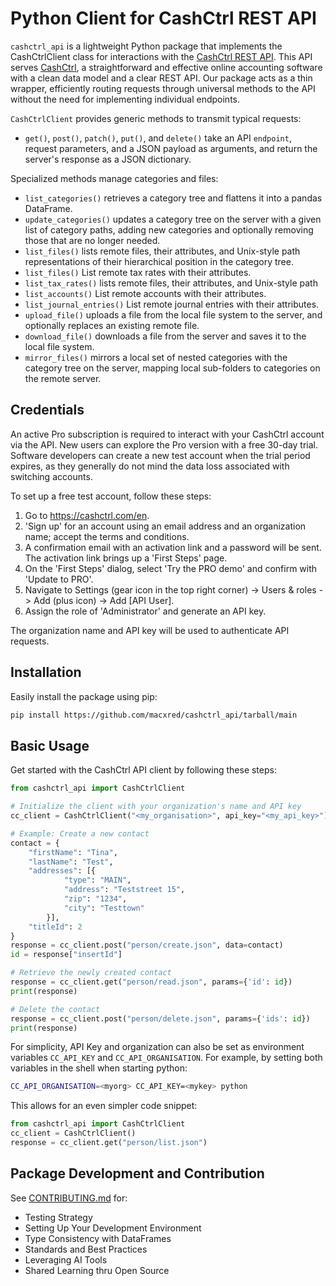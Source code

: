 # Python Client for CashCtrl REST API

`cashctrl_api` is a lightweight Python package that implements the
CashCtrlClient class for interactions with the
[CashCtrl REST API](https://app.cashctrl.com/static/help/en/api/index.html).
This API serves [CashCtrl](https://cashctrl.com), a straightforward and
effective online accounting software with a clean data model and a clear
REST API. Our package acts as a thin wrapper, efficiently routing requests
through universal methods to the API without the need for implementing
individual endpoints.

`CashCtrlClient` provides generic methods to transmit typical requests:

- `get()`, `post()`, `patch()`, `put()`, and `delete()` take an API `endpoint`,
  request parameters, and a JSON payload as arguments, and return the server's
  response as a JSON dictionary.

Specialized methods manage categories and files:
- `list_categories()` retrieves a category tree and flattens it into a pandas
  DataFrame.
- `update_categories()` updates a category tree on the server with a given
   list of category paths, adding new categories and optionally removing
   those that are no longer needed.
- `list_files()` lists remote files, their attributes, and Unix-style path
  representations of their hierarchical position in the category tree.
- `list_files()` List remote tax rates with their attributes.
- `list_tax_rates()` lists remote files, their attributes, and Unix-style path
- `list_accounts()` List remote accounts with their attributes.
- `list_journal_entries()` List remote journal entries with their attributes.
- `upload_file()` uploads a file from the local file system to the server,
  and optionally replaces an existing remote file.
- `download_file()` downloads a file from the server and saves it to the local
  file system.
- `mirror_files()` mirrors a local set of nested categories with the category
  tree on the server, mapping local sub-folders to categories on the remote
  server.


## Credentials

An active Pro subscription is required to interact with your CashCtrl account
via the API. New users can explore the Pro version with a free 30-day trial.
Software developers can create a new test account when the trial period
expires, as they generally do not mind the data loss associated with switching
accounts.

To set up a free test account, follow these steps:

1. Go to https://cashctrl.com/en.
2. 'Sign up' for an account using an email address and an organization name;
    accept the terms and conditions.
3. A confirmation email with an activation link and a password will be sent.
    The activation link brings up a 'First Steps' page.
4. On the 'First Steps' dialog, select 'Try the PRO demo' and
   confirm with 'Update to PRO'.
5. Navigate to Settings (gear icon in the top right corner) ->
   Users & roles -> Add (plus icon) -> Add [API User].
6. Assign the role of 'Administrator' and generate an API key.

The organization name and API key will be used to authenticate API requests.

## Installation

Easily install the package using pip:

```bash
pip install https://github.com/macxred/cashctrl_api/tarball/main
```


## Basic Usage

Get started with the CashCtrl API client by following these steps:

```python
from cashctrl_api import CashCtrlClient

# Initialize the client with your organization's name and API key
cc_client = CashCtrlClient("<my_organisation>", api_key="<my_api_key>")

# Example: Create a new contact
contact = {
    "firstName": "Tina",
    "lastName": "Test",
    "addresses": [{
            "type": "MAIN",
            "address": "Teststreet 15",
            "zip": "1234",
            "city": "Testtown"
        }],
    "titleId": 2
}
response = cc_client.post("person/create.json", data=contact)
id = response["insertId"]

# Retrieve the newly created contact
response = cc_client.get("person/read.json", params={'id': id})
print(response)

# Delete the contact
response = cc_client.post("person/delete.json", params={'ids': id})
print(response)
```

For simplicity, API Key and organization can also be set as environment
variables `CC_API_KEY` and `CC_API_ORGANISATION`. For example, by setting both
variables in the shell when starting python:

```bash
CC_API_ORGANISATION=<myorg> CC_API_KEY=<mykey> python
```

This allows for an even simpler code snippet:
```python
from cashctrl_api import CashCtrlClient
cc_client = CashCtrlClient()
response = cc_client.get("person/list.json")
```

## Package Development and Contribution

See [CONTRIBUTING.md](CONTRIBUTING.md) for:

- Testing Strategy
- Setting Up Your Development Environment
- Type Consistency with DataFrames
- Standards and Best Practices
- Leveraging AI Tools
- Shared Learning thru Open Source
